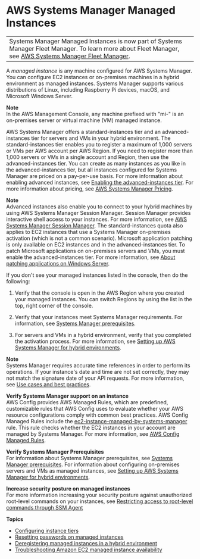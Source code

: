 # AWS Systems Manager Managed Instances<a name="managed_instances"></a>


|  | 
| --- |
| Systems Manager Managed Instances is now part of Systems Manager Fleet Manager\. To learn more about Fleet Manager, see [AWS Systems Manager Fleet Manager](fleet.md)\. | 

A *managed instance* is any machine configured for AWS Systems Manager\. You can configure EC2 instances or on\-premises machines in a hybrid environment as managed instances\. Systems Manager supports various distributions of Linux, including Raspberry Pi devices, macOS, and Microsoft Windows Server\.

**Note**  
In the AWS Management Console, any machine prefixed with "mi\-" is an on\-premises server or virtual machine \(VM\) managed instance\. 

AWS Systems Manager offers a standard\-instances tier and an advanced\-instances tier for servers and VMs in your hybrid environment\. The standard\-instances tier enables you to register a maximum of 1,000 servers or VMs per AWS account per AWS Region\. If you need to register more than 1,000 servers or VMs in a single account and Region, then use the advanced\-instances tier\. You can create as many instances as you like in the advanced\-instances tier, but all instances configured for Systems Manager are priced on a pay\-per\-use basis\. For more information about enabling advanced instances, see [Enabling the advanced\-instances tier](systems-manager-managedinstances-advanced.md)\. For more information about pricing, see [AWS Systems Manager Pricing](https://aws.amazon.com/systems-manager/pricing/)\.

**Note**  
Advanced instances also enable you to connect to your hybrid machines by using AWS Systems Manager Session Manager\. Session Manager provides interactive shell access to your instances\. For more information, see [AWS Systems Manager Session Manager](session-manager.md)\.
The standard\-instances quota also applies to EC2 instances that use a Systems Manager on\-premises activation \(which is not a common scenario\)\.
Microsoft application patching is only available on EC2 instances and in the advanced\-instances tier\. To patch Microsoft applications on on\-premises servers and VMs, you must enable the advanced\-instances tier\. For more information, see [About patching applications on Windows Server](about-windows-app-patching.md)\.

If you don't see your managed instances listed in the console, then do the following:

1. Verify that the console is open in the AWS Region where you created your managed instances\. You can switch Regions by using the list in the top, right corner of the console\. 

1. Verify that your instances meet Systems Manager requirements\. For information, see [Systems Manager prerequisites](systems-manager-prereqs.md)\.

1. For servers and VMs in a hybrid environment, verify that you completed the activation process\. For more information, see [Setting up AWS Systems Manager for hybrid environments](systems-manager-managedinstances.md)\.

**Note**  
Systems Manager requires accurate time references in order to perform its operations\. If your instance's date and time are not set correctly, they may not match the signature date of your API requests\. For more information, see [Use cases and best practices](systems-manager-best-practices.md)\.

**Verify Systems Manager support on an instance**  
AWS Config provides AWS Managed Rules, which are predefined, customizable rules that AWS Config uses to evaluate whether your AWS resource configurations comply with common best practices\. AWS Config Managed Rules include the [ec2\-instance\-managed\-by\-systems\-manager](https://docs.aws.amazon.com/config/latest/developerguide/ec2-instance-managed-by-ssm.html) rule\. This rule checks whether the EC2 instances in your account are managed by Systems Manager\. For more information, see [AWS Config Managed Rules](https://docs.aws.amazon.com/config/latest/developerguide/evaluate-config_use-managed-rules.html)\. 

**Verify Systems Manager Prerequisites**  
For information about Systems Manager prerequisites, see [Systems Manager prerequisites](systems-manager-prereqs.md)\. For information about configuring on\-premises servers and VMs as managed instances, see [Setting up AWS Systems Manager for hybrid environments](systems-manager-managedinstances.md)\.

**Increase security posture on managed instances**  
For more information increasing your security posture against unauthorized root\-level commands on your instances, see [Restricting access to root\-level commands through SSM Agent](ssm-agent-restrict-root-level-commands.md)

**Topics**
+ [Configuring instance tiers](systems-manager-managed-instances-tiers.md)
+ [Resetting passwords on managed instances](managed-instances-password-reset.md)
+ [Deregistering managed instances in a hybrid environment](systems-manager-managed-instances-advanced-deregister.md)
+ [Troubleshooting Amazon EC2 managed instance availability](troubleshooting-managed-instances.md)